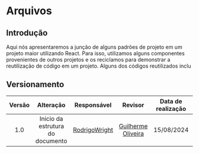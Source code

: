 # Arquivos

## Introdução

Aqui nós apresentaremos a junção de alguns padrões de projeto em um projeto maior utilizando React. Para isso, utilizamos alguns componentes provenientes de outros projetos e os reciclamos para demonstrar a reutilização de código em um projeto. Alguns dos códigos reutilizados inclu
 
## Versionamento

| Versão | Alteração |  Responsável  | Revisor | Data de realização | Data de revisão |
| :------: | :---: | :-----: | :----: | :----: | :-----: |
| 1.0    | Inicio da estrutura do documento | [RodrigoWright](https://github.com/RodrigoWright) | [Guilherme Oliveira](https://github.com/GG555-13) | 15/08/2024 | 15/08/2024 |

